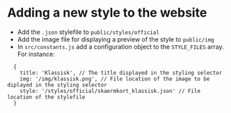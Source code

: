 # Adding a new style to the website

- Add the `.json` stylefile to `public/styles/official`
- Add the image file for displaying a preview of the style to `public/img`
- In `src/constants.js` add a configuration object to the `STYLE_FILES` array. For instance:
```
  {
    title: 'Klassisk', // The title displayed in the styling selector
    img: '/img/klassisk.png', // File location of the image to be diplayed in the styling selector
    style: '/styles/official/skaermkort_klassisk.json' // File location of the stylefile
  }
```
